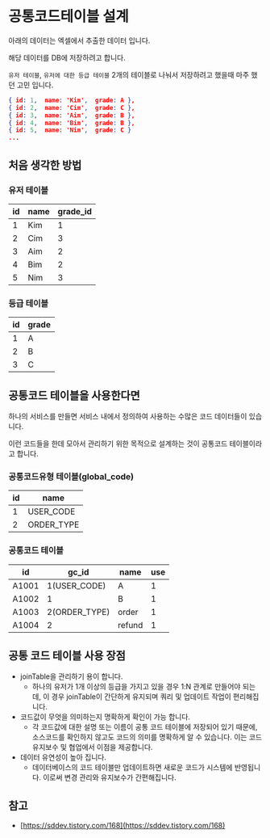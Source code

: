 # 공통코드테이블 설계

아래의 데이터는 엑셀에서 추출한 데이터 입니다.

해당 데이터를 DB에 저장하려고 합니다.

`유저 테이블`, `유저에 대한 등급 테이블` 2개의 테이블로 나눠서 저장하려고 했을때 마주 했던 고민 입니다.

```json
{ id: 1,  name: 'Kim',  grade: A },
{ id: 2,  name: 'Cim',  grade: C },
{ id: 3,  name: 'Aim',  grade: B },
{ id: 4,  name: 'Bim',  grade: B },
{ id: 5,  name: 'Nim',  grade: C }
...
```

## 처음 생각한 방법

### 유저 테이블

| id  | name | grade_id |
| --- | ---- | -------- |
| 1   | Kim  | 1        |
| 2   | Cim  | 3        |
| 3   | Aim  | 2        |
| 4   | Bim  | 2        |
| 5   | Nim  | 3        |

### 등급 테이블

| id  | grade |
| --- | ----- |
| 1   | A     |
| 2   | B     |
| 3   | C     |

## 공통코드 테이블을 사용한다면

하나의 서비스를 만들면 서비스 내에서 정의하여 사용하는 수많은 코드 데이터들이 있습니다.

이런 코드들을 한데 모아서 관리하기 위한 목적으로 설계하는 것이 공통코드 테이블이라고 합니다.

### 공통코드유형 테이블(global_code)

| id  | name       |
| --- | ---------- |
| 1   | USER_CODE  |
| 2   | ORDER_TYPE |

### 공통코드 테이블

| id    | gc_id         | name   | use |
| ----- | ------------- | ------ | --- |
| A1001 | 1(USER_CODE)  | A      | 1   |
| A1002 | 1             | B      | 1   |
| A1003 | 2(ORDER_TYPE) | order  | 1   |
| A1004 | 2             | refund | 1   |

## 공통 코드 테이블 사용 장점

- joinTable을 관리하기 용이 합니다.
  - 하나의 유저가 1개 이상의 등급을 가지고 있을 경우 1:N 관계로 만들어야 되는데, 이 경우 joinTable이 간단하게 유지되며 쿼리 및 업데이트 작업이 편리해집니다.
- 코드값이 무엇을 의미하는지 명확하게 확인이 가능 합니다.
  - 각 코드값에 대한 설명 또는 이름이 공통 코드 테이블에 저장되어 있기 때문에, 소스코드를 확인하지 않고도 코드의 의미를 명확하게 알 수 있습니다. 이는 코드 유지보수 및 협업에서 이점을 제공합니다.
- 데이터 유연성이 높아 집니다.
  - 데이터베이스의 코드 테이블만 업데이트하면 새로운 코드가 시스템에 반영됩니다. 이로써 변경 관리와 유지보수가 간편해집니다.

## 참고

- [https://sddev.tistory.com/168](https://sddev.tistory.com/168)
